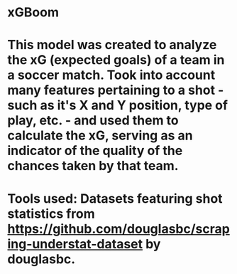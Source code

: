 # xGBoom
# This model was created to analyze the xG (expected goals) of a team in a soccer match. Took into account many features pertaining to a shot - such as it's X and Y position, type of play, etc. - and used them to calculate the xG, serving as an indicator of the quality of the chances taken by that team.








# Tools used: Datasets featuring shot statistics from https://github.com/douglasbc/scraping-understat-dataset by douglasbc.
